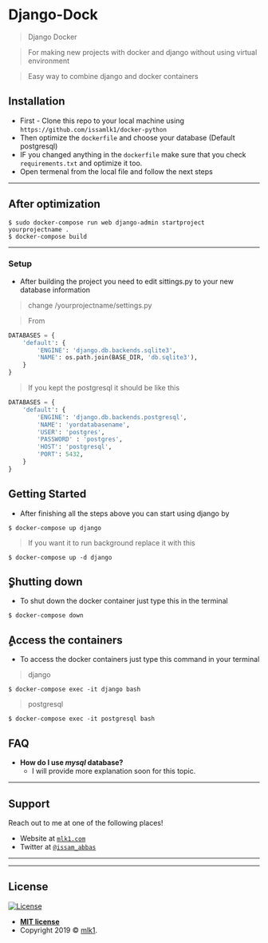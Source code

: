# Django-Dock

> Django Docker

> For making new projects with docker and django without using virtual environment 

> Easy way to combine django and docker containers


## Installation

- First - Clone this repo to your local machine using `https://github.com/issamlk1/docker-python`
- Then optimize the `dockerfile` and choose your database (Default postgresql)
- IF you changed anything in the `dockerfile` make sure that you check `requirements.txt` and optimize it too.
- Open termenal from the local file and follow the next steps

---

## After optimization

```shell
$ sudo docker-compose run web django-admin startproject yourprojectname .
$ docker-compose build
```
---

### Setup
- After building the project you need to edit sittings.py to your new database information

> change /yourprojectname/settings.py

> From

```python
DATABASES = {
    'default': {
        'ENGINE': 'django.db.backends.sqlite3',
        'NAME': os.path.join(BASE_DIR, 'db.sqlite3'),
    }
}
```
> If you kept the postgresql it should be like this

```python
DATABASES = {
    'default': {
        'ENGINE': 'django.db.backends.postgresql',
        'NAME': 'yordatabasename',
        'USER': 'postgres',
        'PASSWORD' : 'postgres',
        'HOST': 'postgresql',
        'PORT': 5432,
    }
}
```

## Getting Started
- After finishing all the steps above you can start using django by 

```shell
$ docker-compose up django
```

> If you want it to run background replace it with this
```shell
$ docker-compose up -d django
```

## ٍShutting down
- To shut down the docker container just type this in the terminal

```shell
$ docker-compose down
```

## ٍAccess the containers
- To access the docker containers just type this command in your terminal

> django
```shell
$ docker-compose exec -it django bash
```

> postgresql
```shell
$ docker-compose exec -it postgresql bash
```

## FAQ

- **How do I use *mysql* database?**
    - I will provide more explanation soon for this topic.

---

## Support

Reach out to me at one of the following places!

- Website at <a href="http://mlk1.com" target="_blank">`mlk1.com`</a>
- Twitter at <a href="https://twitter.com/ISSAM_ABBAS" target="_blank">`@issam_abbas`</a>

---


---

## License

[![License](http://img.shields.io/:license-mit-blue.svg?style=flat-square)](http://badges.mit-license.org)

- **[MIT license](http://opensource.org/licenses/mit-license.php)**
- Copyright 2019 © <a href="http://mlk1.com" target="_blank">mlk1</a>.

